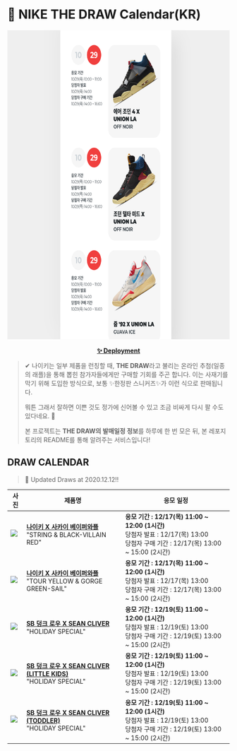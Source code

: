 # 👟 NIKE THE DRAW Calendar(KR)

<div align="center">
  <a href="https://junhoyeo.github.io/NIKE-THE-DRAW-Calendar/">
    <img src="./docs/images/preview.png" alt="Preview image of deployed application" height="700px" width="700px" />
  </a>
</div>

<p align="center">
  <a href="https://junhoyeo.github.io/NIKE-THE-DRAW-Calendar/">
    <strong>✨ Deployment</strong>
  </a>
</p>

> ✔ 나이키는 일부 제품을 런칭할 때, **THE DRAW**라고 불리는 온라인 추첨(일종의 래플)을 통해 뽑힌 참가자들에게만 구매할 기회를 주곤 합니다. 이는 사재기를 막기 위해 도입한 방식으로, 보통 ✨한정판 스니커즈✨가 이런 식으로 판매됩니다.
>
> 뭐튼 그래서 잘하면 이쁜 것도 정가에 신어볼 수 있고 조금 비싸게 다시 팔 수도 있다네요. 🤭
>
> 본 프로젝트는 **THE DRAW의 발매일정 정보**를 하루에 한 번 모은 뒤, 본 레포지토리의 README를 통해 알려주는 서비스입니다!

## DRAW CALENDAR

<!-- DRAW CALENDAR: START -->

> 👟 Updated Draws at 2020.12.12‼️

| 사진 | 제품명 | 응모 일정 |
| --- | ---- | ------- |
| <img src="https://static-breeze.nike.co.kr/kr/ko_kr/cmsstatic/product/DD3035-200/951506a6-6417-42ac-b5cc-6ec611cf8587_primary.jpg?snkrBrowse" width="256" /> | <a href="https://www.nike.com/kr/launch/t/men/fw/nike-sportswear/DD3035-200/xjys26/nike-vaporwaffle-sacai"><strong>나이키 X 사카이 베이퍼와플</strong><br /></a> "STRING & BLACK-VILLAIN RED" | <strong>응모 기간 : 12/17(목) 11:00 ~ 12:00 (1시간)</strong><br />당첨자 발표 : 12/17(목) 13:00<br />당첨자 구매 기간 : 12/17(목) 13:00 ~ 15:00 (2시간) |
| <img src="https://static-breeze.nike.co.kr/kr/ko_kr/cmsstatic/product/CV1363-700/e00bd277-fe7f-42fe-a776-febc3871178b_primary.jpg?snkrBrowse" width="256" /> | <a href="https://www.nike.com/kr/launch/t/men/fw/nike-sportswear/CV1363-700/iwfi55/nike-vaporwaffle-sacai"><strong>나이키 X 사카이 베이퍼와플</strong><br /></a> "TOUR YELLOW & GORGE GREEN-SAIL" | <strong>응모 기간 : 12/17(목) 11:00 ~ 12:00 (1시간)</strong><br />당첨자 발표 : 12/17(목) 13:00<br />당첨자 구매 기간 : 12/17(목) 13:00 ~ 15:00 (2시간) |
| <img src="https://static-breeze.nike.co.kr/kr/ko_kr/cmsstatic/product/DC9936-100/fd33a604-2684-40b9-8f44-1f69511f872a_primary.jpg?snkrBrowse" width="256" /> | <a href="https://www.nike.com/kr/launch/t/adult-unisex/fw/action-outdoor/DC9936-100/iwbw65/nike-sb-dunk-low-pro-qs"><strong>SB 덩크 로우 X SEAN CLIVER</strong><br /></a> "HOLIDAY SPECIAL" | <strong>응모 기간 : 12/19(토) 11:00 ~ 12:00 (1시간)</strong><br />당첨자 발표 : 12/19(토) 13:00<br />당첨자 구매 기간 : 12/19(토) 13:00 ~ 15:00 (2시간) |
| <img src="https://static-breeze.nike.co.kr/kr/ko_kr/cmsstatic/product/DJ2519-400/bd3304da-a114-4d89-a895-cb6f4afaaab8_primary.jpg?snkrBrowse" width="256" /> | <a href="https://www.nike.com/kr/launch/t/little-kids/fw/action-outdoor/DJ2519-400/zgpx86/nike-sb-dunk-low-pro-qs-ps"><strong>SB 덩크 로우 X SEAN CLIVER (LITTLE KIDS)</strong><br /></a> "HOLIDAY SPECIAL" | <strong>응모 기간 : 12/19(토) 11:00 ~ 12:00 (1시간)</strong><br />당첨자 발표 : 12/19(토) 13:00<br />당첨자 구매 기간 : 12/19(토) 13:00 ~ 15:00 (2시간) |
| <img src="https://static-breeze.nike.co.kr/kr/ko_kr/cmsstatic/product/DJ2520-400/da26e283-7513-4f1f-96f0-2e4758faa4cc_primary.jpg?snkrBrowse" width="256" /> | <a href="https://www.nike.com/kr/launch/t/baby/fw/action-outdoor/DJ2520-400/opsn46/nike-sb-dunk-low-pro-qs-td"><strong>SB 덩크 로우 X SEAN CLIVER (TODDLER)</strong><br /></a> "HOLIDAY SPECIAL" | <strong>응모 기간 : 12/19(토) 11:00 ~ 12:00 (1시간)</strong><br />당첨자 발표 : 12/19(토) 13:00<br />당첨자 구매 기간 : 12/19(토) 13:00 ~ 15:00 (2시간) |

<!-- DRAW CALENDAR: END -->
